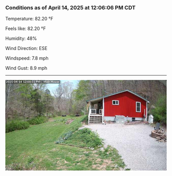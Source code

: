 ### Conditions as of April 14, 2025 at 12:06:06 PM CDT 

Temperature: 82.20 &deg;F

Feels like: 82.20 &deg;F

Humidity: 48%

Wind Direction: ESE

Windspeed: 7.8 mph

Wind Gust: 8.9 mph

---

<img src="./images/latest.jpeg"/>

